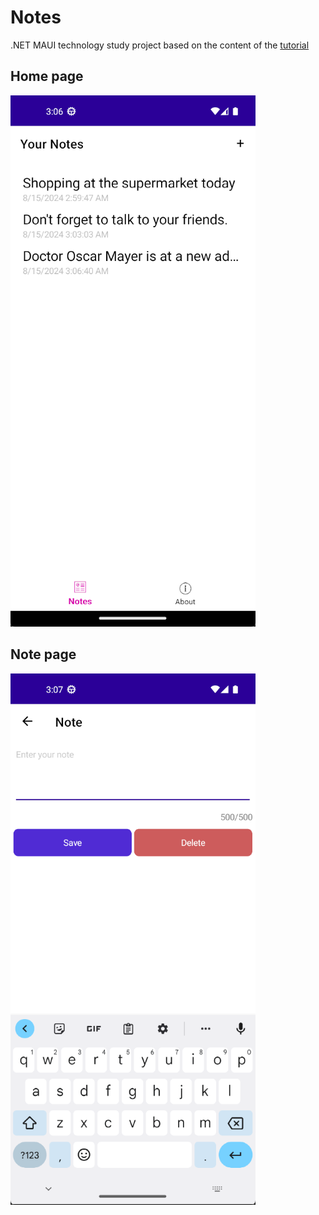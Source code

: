 # Notes

.NET MAUI technology study project based on the content of the [tutorial](https://learn.microsoft.com/en-us/dotnet/maui/tutorials/notes-app/?view=net-maui-8.0)

## Home page

![Login](/Docs/Images/home-page.png)

## Note page

![Login](/Docs/Images/note-page.png)
